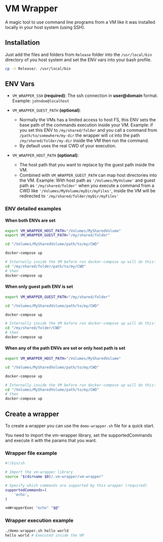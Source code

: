 # VM Wrapper
A magic tool to use command line programs from a VM like it was installed locally in your host system (using SSH).

## Installation
Just add the files and folders from `Release` folder into the `/usr/local/bin` directory of you host system and set the ENV vars into your bash profile.
```sh
cp -r Release/. /usr/local/bin
```

## ENV Vars
- `VM_WRAPPER_SSH` **(required)**: The ssh connection in **user@domain** format. Example: `johndoe@localhost`

- `VM_WRAPPER_GUEST_PATH` **(optional)**:
	-	Normally the VMs has a limited access to host FS, this ENV sets the base path of the commands execution inside your VM. Example: if you set this ENV to `/my/shared/folder` and you call a command from `/path/to/somewhere/my-dir` the wrapper will `cd` into the path `/my/shared/folder/my-dir` inside the VM then run the command.
	- By default uses the real CWD of your execution.

- `VM_WRAPPER_HOST_PATH` **(optional)**:
	-	The host path that you want to replace by the guest path inside the VM.
	- Combined with `VM_WRAPPER_GUEST_PATH` can map host directories into the VM. Example: With host path as `'/Volumes/MyVolume'` and guest path as `'/my/shared/folder'` when you execute a command from a CWD like `'/Volumes/MyVolume/myDir/myFiles'`, inside the VM will be redirected to `'/my/shared/folder/myDir/myFiles'`

### ENV detailed examples

#### When both ENVs are set
```sh
export VM_WRAPPER_HOST_PATH="/Volumes/MySharedVolume"
export VM_WRAPPER_GUEST_PATH="/my/shared/folder"

cd "/Volumes/MySharedVolume/path/to/my/CWD"

docker-compose up

# Internally inside the VM before run docker-compose up will do this:
cd "/my/shared/folder/path/to/my/CWD"
# then
docker-compose up
```

#### When only guest path ENV is set
```sh
export VM_WRAPPER_GUEST_PATH="/my/shared/folder"

cd "/Volumes/MySharedVolume/path/to/my/CWD"

docker-compose up

# Internally inside the VM before run docker-compose up will do this:
cd "/my/shared/folder/CWD"
# then
docker-compose up
```

#### When any of the path ENVs are set or only host path is set
```sh
export VM_WRAPPER_HOST_PATH="/Volumes/MySharedVolume"

cd "/Volumes/MySharedVolume/path/to/my/CWD"

docker-compose up

# Internally inside the VM before run docker-compose up will do this:
cd "/Volumes/MySharedVolume/path/to/my/CWD"
# then
docker-compose up
```

## Create a wrapper
To create a wrapper you can use the `demo-wrapper.sh` file for a quick start.

You need to import the vm-wrapper library, set the supportedCommands and execute it with the params that you want.

### Wrapper file example
```sh
#!/bin/sh

# Import the vm-wrapper library
source "$(dirname $0)/.vm-wrapper/vm-wrapper"

# Specify which commands are supported by this wrapper (required)
supportedCommands=(
	'echo',
)

vmWrapperExec "echo" "$@"
```

### Wrapper execution example
```sh
./demo-wrapper.sh hello world
hello world # Executed inside the VM
```